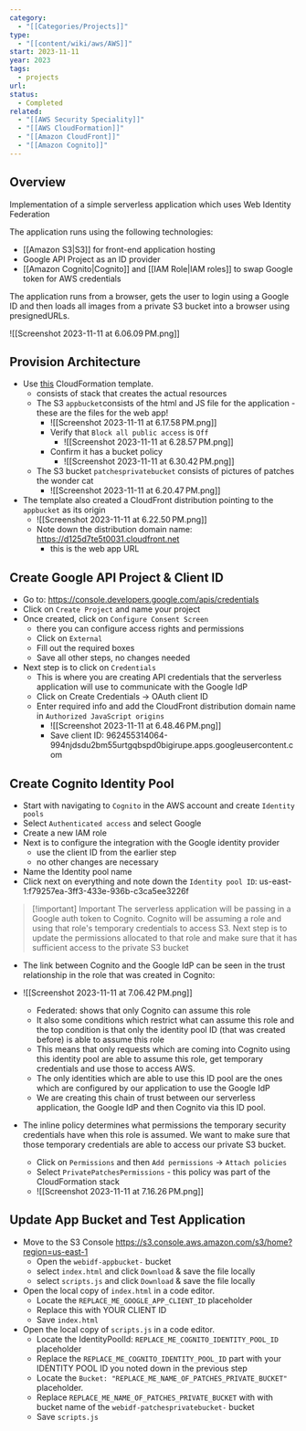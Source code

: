 ```yaml
---
category:
  - "[[Categories/Projects]]"
type:
  - "[[content/wiki/aws/AWS]]"
start: 2023-11-11
year: 2023
tags:
  - projects
url: 
status:
  - Completed
related:
  - "[[AWS Security Speciality]]"
  - "[[AWS CloudFormation]]"
  - "[[Amazon CloudFront]]"
  - "[[Amazon Cognito]]"
---
```

## Overview

Implementation of a simple serverless application which uses Web Identity Federation

The application runs using the following technologies:

- [[Amazon S3|S3]] for front-end application hosting
- Google API Project as an ID provider
- [[Amazon Cognito|Cognito]] and [[IAM Role|IAM roles]] to swap Google token for AWS credentials

The application runs from a browser, gets the user to login using a Google ID and then loads all images from a private S3 bucket into a browser using presignedURLs.

![[Screenshot 2023-11-11 at 6.06.09 PM.png]]



## Provision Architecture

- Use [this](https://us-east-1.console.aws.amazon.com/cloudformation/home?region=us-east-1#/stacks/quickcreate?templateURL=https://learn-cantrill-labs.s3.amazonaws.com/aws-cognito-web-identity-federation/WEBIDF.yaml&stackName=WEBIDF) CloudFormation template.
	- consists of stack that creates the actual resources
	- The S3 `appbucket`consists of the html and JS file for the application - these are the files for the web app!
		- ![[Screenshot 2023-11-11 at 6.17.58 PM.png]]
		- Verify that `Block all public access` is `Off`
			-  ![[Screenshot 2023-11-11 at 6.28.57 PM.png]]
		- Confirm it has a bucket policy
			- ![[Screenshot 2023-11-11 at 6.30.42 PM.png]]
	- The S3 bucket `patchesprivatebucket` consists of pictures of patches the wonder cat
		- ![[Screenshot 2023-11-11 at 6.20.47 PM.png]]
- The template also created a CloudFront distribution pointing to the `appbucket` as its origin
	- ![[Screenshot 2023-11-11 at 6.22.50 PM.png]]
	- Note down the distribution domain name: https://d125d7te5t0031.cloudfront.net
		- this is the web app URL

## Create Google API Project & Client ID

- Go to: https://console.developers.google.com/apis/credentials
- Click on `Create Project` and name your project
- Once created, click on `Configure Consent Screen`
	- there you can configure access rights and permissions
	- Click on `External`
	- Fill out the required boxes
	- Save all other steps, no changes needed
- Next step is to click on `Credentials`
	- This is where you are creating API credentials that the serverless application will use to communicate with the Google IdP
	- Click on Create Credentials -> OAuth client ID
	- Enter required info and add the CloudFront distribution domain name in `Authorized JavaScript origins`
		- ![[Screenshot 2023-11-11 at 6.48.46 PM.png]]
		- Save client ID: 962455314064-994njdsdu2bm55urtgqbspd0bigirupe.apps.googleusercontent.com

## Create Cognito Identity Pool

- Start with navigating to `Cognito` in the AWS account and create `Identity pools`
- Select `Authenticated access` and select Google
- Create a new IAM role
- Next is to configure the integration with the Google identity provider
	- use the client ID from the earlier step
	- no other changes are necessary
- Name the Identity pool name
- Click next on everything and note down the `Identity pool ID`: us-east-1:f79257ea-3ff3-433e-936b-c3ca5ee3226f

>[!important] Important
>The serverless application will be passing in a Google auth token to Cognito. Cognito will be assuming a role and using that role's temporary credentials to access S3. Next step is to update the permissions allocated to that role and make sure that it has sufficient access to the private S3 bucket


- The link between Cognito and the Google IdP can be seen in the trust relationship in the role that was created in Cognito: 
- ![[Screenshot 2023-11-11 at 7.06.42 PM.png]]
	- Federated: shows that only Cognito can assume this role
	- It also some conditions which restrict what can assume this role and the top condition is that only the identity pool ID (that was created before) is able to assume this role
	- This means that only requests which are coming into Cognito using this identity pool are able to assume this role, get temporary credentials and use those to access AWS. 
	- The only identities which are able to use this ID pool are the ones which are configured by our application to use the Google IdP
	- We are creating this chain of trust between our serverless application, the Google IdP and then Cognito via this ID pool. 


- The inline policy determines what permissions the temporary security credentials have when this role is assumed. We want to make sure that those temporary credentials are able to access our private S3 bucket.
	- Click on `Permissions` and then `Add permissions` -> `Attach policies`
	- Select `PrivatePatchesPermissions` - this policy was part of the CloudFormation stack
	- ![[Screenshot 2023-11-11 at 7.16.26 PM.png]]


## Update App Bucket and Test Application

- Move to the S3 Console https://s3.console.aws.amazon.com/s3/home?region=us-east-1    
	- Open the `webidf-appbucket-` bucket   
	- select `index.html` and click `Download` & save the file locally  
	- select `scripts.js` and click `Download` & save the file locally  
- Open the local copy of `index.html` in a code editor.    
	- Locate the `REPLACE_ME_GOOGLE_APP_CLIENT_ID` placeholder   
	- Replace this with YOUR CLIENT ID  
	- Save `index.html`
- Open the local copy of `scripts.js` in a code editor.
	- Locate the IdentityPoolId: `REPLACE_ME_COGNITO_IDENTITY_POOL_ID` placeholder
	- Replace the `REPLACE_ME_COGNITO_IDENTITY_POOL_ID` part with your IDENTITY POOL ID you noted down in the previous step
	- Locate the `Bucket: "REPLACE_ME_NAME_OF_PATCHES_PRIVATE_BUCKET" ` placeholder.
	- Replace `REPLACE_ME_NAME_OF_PATCHES_PRIVATE_BUCKET` with with bucket name of the `webidf-patchesprivatebucket-` bucket
	- Save `scripts.js`